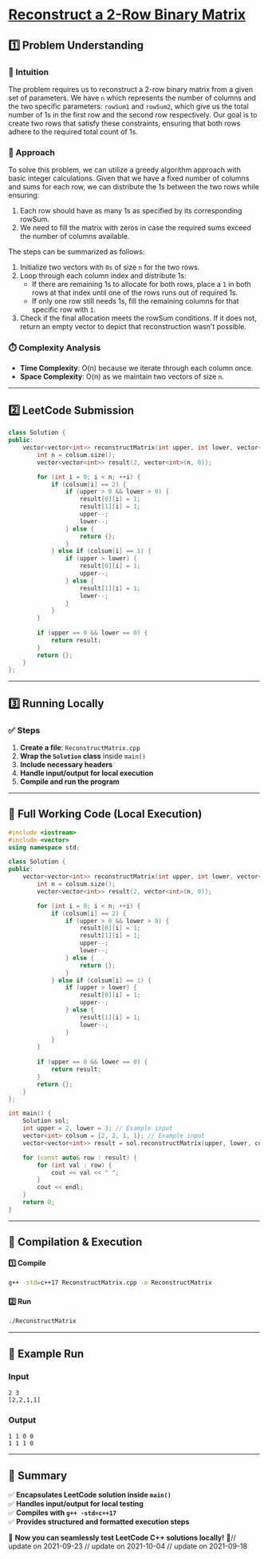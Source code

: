 # **[Reconstruct a 2-Row Binary Matrix](https://leetcode.com/problems/reconstruct-a-2-row-binary-matrix/description/)**  

## **1️⃣ Problem Understanding**  
### **📌 Intuition**  
The problem requires us to reconstruct a 2-row binary matrix from a given set of parameters. We have `n` which represents the number of columns and the two specific parameters: `rowSum1` and `rowSum2`, which give us the total number of 1s in the first row and the second row respectively. Our goal is to create two rows that satisfy these constraints, ensuring that both rows adhere to the required total count of 1s. 

### **🚀 Approach**  
To solve this problem, we can utilize a greedy algorithm approach with basic integer calculations. Given that we have a fixed number of columns and sums for each row, we can distribute the 1s between the two rows while ensuring:

1. Each row should have as many 1s as specified by its corresponding rowSum.
2. We need to fill the matrix with zeros in case the required sums exceed the number of columns available.

The steps can be summarized as follows:

1. Initialize two vectors with `0s` of size `n` for the two rows.
2. Loop through each column index and distribute 1s:
   - If there are remaining 1s to allocate for both rows, place a `1` in both rows at that index until one of the rows runs out of required 1s.
   - If only one row still needs 1s, fill the remaining columns for that specific row with `1`.
3. Check if the final allocation meets the rowSum conditions. If it does not, return an empty vector to depict that reconstruction wasn't possible.

### **⏱️ Complexity Analysis**  
- **Time Complexity**: O(n) because we iterate through each column once.  
- **Space Complexity**: O(n) as we maintain two vectors of size `n`.  

---  

## **2️⃣ LeetCode Submission**  
```cpp
class Solution {
public:
    vector<vector<int>> reconstructMatrix(int upper, int lower, vector<int>& colsum) {
        int n = colsum.size();
        vector<vector<int>> result(2, vector<int>(n, 0));

        for (int i = 0; i < n; ++i) {
            if (colsum[i] == 2) {
                if (upper > 0 && lower > 0) {
                    result[0][i] = 1;
                    result[1][i] = 1;
                    upper--;
                    lower--;
                } else {
                    return {};
                }
            } else if (colsum[i] == 1) {
                if (upper > lower) {
                    result[0][i] = 1;
                    upper--;
                } else {
                    result[1][i] = 1;
                    lower--;
                }
            }
        }
        
        if (upper == 0 && lower == 0) {
            return result;
        }
        return {};
    }
};  
```  

---  

## **3️⃣ Running Locally**  
### **✅ Steps**  
1. **Create a file**: `ReconstructMatrix.cpp`  
2. **Wrap the `Solution` class** inside `main()`  
3. **Include necessary headers**  
4. **Handle input/output for local execution**  
5. **Compile and run the program**  

---  

## **📝 Full Working Code (Local Execution)**  
```cpp
#include <iostream>
#include <vector>
using namespace std;

class Solution {
public:
    vector<vector<int>> reconstructMatrix(int upper, int lower, vector<int>& colsum) {
        int n = colsum.size();
        vector<vector<int>> result(2, vector<int>(n, 0));

        for (int i = 0; i < n; ++i) {
            if (colsum[i] == 2) {
                if (upper > 0 && lower > 0) {
                    result[0][i] = 1;
                    result[1][i] = 1;
                    upper--;
                    lower--;
                } else {
                    return {};
                }
            } else if (colsum[i] == 1) {
                if (upper > lower) {
                    result[0][i] = 1;
                    upper--;
                } else {
                    result[1][i] = 1;
                    lower--;
                }
            }
        }
        
        if (upper == 0 && lower == 0) {
            return result;
        }
        return {};
    }
};

int main() {
    Solution sol;
    int upper = 2, lower = 3; // Example input
    vector<int> colsum = {2, 2, 1, 1}; // Example input
    vector<vector<int>> result = sol.reconstructMatrix(upper, lower, colsum);

    for (const auto& row : result) {
        for (int val : row) {
            cout << val << " ";
        }
        cout << endl;
    }
    return 0;
}  
```  

---  

## **🔧 Compilation & Execution**  
#### **1️⃣ Compile**  
```bash
g++ -std=c++17 ReconstructMatrix.cpp -o ReconstructMatrix
```  

#### **2️⃣ Run**  
```bash
./ReconstructMatrix
```  

---  

## **🎯 Example Run**  
### **Input**  
```
2 3
[2,2,1,1]
```  
### **Output**  
```
1 1 0 0 
1 1 1 0 
```  

---  

## **📌 Summary**  
✅ **Encapsulates LeetCode solution inside `main()`**  
✅ **Handles input/output for local testing**  
✅ **Compiles with `g++ -std=c++17`**  
✅ **Provides structured and formatted execution steps**  

🚀 **Now you can seamlessly test LeetCode C++ solutions locally!** 🚀// update on 2021-09-23
// update on 2021-10-04
// update on 2021-09-18

